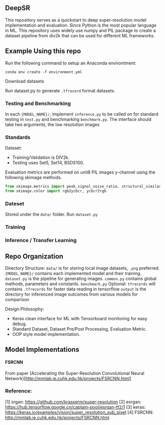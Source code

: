 ## DeepSR
This repository serves as a quickstart to deep super-resolution model implementation and evaluation. Since Python is the most popular language in ML. This repository uses widely use numpy and PIL package to create a dataset pipeline from div2k that can be used for different ML frameworks. 

## Example Using this repo
Run the following command to setup an Anaconda environtment: 
```
conda env create -f environment.yml
```
Download datasets 

Run dataset.py to generate ```.tfrecord``` format datasets. 


### Testing and Benchmarking
In each ```{MODEL_NAME}/```, implement ```inference.py``` to be called on for standard testing in ```test.py``` and benchmarking ```benchmark.py```. The interface should take two arguments,  the low resolution images

### Standards
Dataset: 
- Training/Validation is DIV2k. 
- Testing uses Set5, Set14, BSDS100.

Evaluation metrics are performed on unit8 PIL images y-channel using the following skimage methods. 
```python
from skimage.metrics import peak_signal_noise_ratio, structural_similarity
from skimage.color import rgb2ycbcr, ycbcr2rgb
```

### Dateset 
Stored under the ```data/``` folder. 
Run ```dataset.py```


### Training 

### Inference / Transfer Learning




## Repo Organization
Directory Structure: 
```data/``` is for storing local image datasets, ```.png``` preferred.
```{MODEL_NAME}/``` contains each implemented model and their training.
```dataset.py``` is the pipeline for generating images.
```common.py``` contains global methods, parameters and constants. 
```benchmark.py``` 
Optional: 
```tfrecords``` will contains ```.tfrecords``` for faster data reading in tensorflow 
```output``` is the directory for inferenced image outcomes from various models for comparison

Design Philosophy: 
- Keras clean interface for ML with Tensorboard monitoring for easy debug.
- Standard Dataset, Dataset Pre/Post Processing, Evaluation Metric.
- OOP style model implementation.

## Model Implementations 
#### FSRCNN
From paper (Accelerating the Super-Resolution Convolutional Neural Network)[http://mmlab.ie.cuhk.edu.hk/projects/FSRCNN.html]




### Reference: 
[1] srgan: https://github.com/krasserm/super-resolution
[2] esrgan: https://hub.tensorflow.google.cn/captain-pool/esrgan-tf2/1
[3] keras: https://keras.io/examples/vision/super_resolution_sub_pixel
[4] FSRCNN: http://mmlab.ie.cuhk.edu.hk/projects/FSRCNN.html

